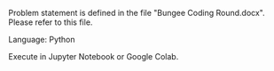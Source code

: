Problem statement is defined in the file "Bungee Coding Round.docx". Please refer to this file. 

Language: Python

Execute in Jupyter Notebook or Google Colab.
